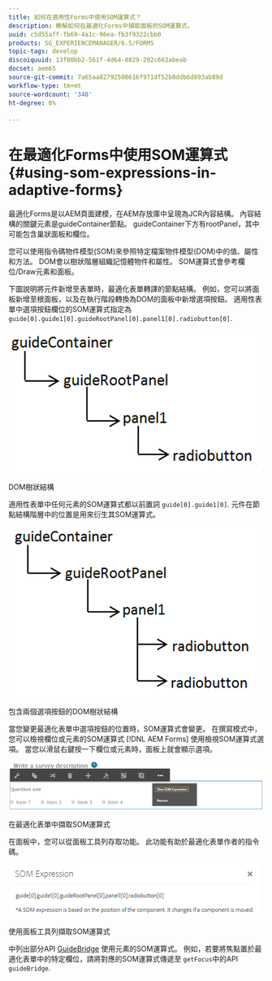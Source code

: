 ```yaml
---
title: 如何在適用性Forms中使用SOM運算式？
description: 瞭解如何在最適化Forms中擷取面板的SOM運算式。
uuid: c5d55aff-fb69-4a1c-96ea-fb3f9322cbb0
products: SG_EXPERIENCEMANAGER/6.5/FORMS
topic-tags: develop
discoiquuid: 13f00bb2-561f-4d64-8829-292c663abeab
docset: aem65
source-git-commit: 7a65aa82792500616f971df52b8ddb6d893ab89d
workflow-type: tm+mt
source-wordcount: '348'
ht-degree: 0%

---
```



# 在最適化Forms中使用SOM運算式{#using-som-expressions-in-adaptive-forms}

最適化Forms是以AEM頁面建模，在AEM存放庫中呈現為JCR內容結構。 內容結構的關鍵元素是guideContainer節點。 guideContainer下方有rootPanel，其中可能包含巢狀面板和欄位。

您可以使用指令碼物件模型(SOM)來參照特定檔案物件模型(DOM)中的值、屬性和方法。 DOM會以樹狀階層組織記憶體物件和屬性。 SOM運算式會參考欄位/Draw元素和面板。

下圖說明將元件新增至表單時，最適化表單轉譯的節點結構。 例如，您可以將面板新增至根面板，以及在執行階段轉換為DOM的面板中新增選項按鈕。 適用性表單中選項按鈕欄位的SOM運算式指定為 `guide[0].guide1[0].guideRootPanel[0].panel1[0].radiobutton[0]`.

![DOM樹狀結構](assets/hierarchy.png)

DOM樹狀結構

適用性表單中任何元素的SOM運算式都以前置詞 `guide[0].guide1[0]`. 元件在節點結構階層中的位置是用來衍生其SOM運算式。

![包含兩個選項按鈕的DOM樹狀結構](assets/hierarchy_radio_button.png)

包含兩個選項按鈕的DOM樹狀結構

當您變更最適化表單中選項按鈕的位置時，SOM運算式會變更。 在撰寫模式中，您可以檢視欄位或元素的SOM運算式 [!DNL AEM Forms] 使用檢視SOM運算式選項。 當您以滑鼠右鍵按一下欄位或元素時，面板上就會顯示選項。

![在最適化表單中擷取SOM運算式](assets/som-expressions.png)

在最適化表單中擷取SOM運算式

在面板中，您可以從面板工具列存取功能。 此功能有助於最適化表單作者的指令碼。

![使用面板工具列擷取SOM運算式](assets/som-expression.png)

使用面板工具列擷取SOM運算式

中列出部分API [GuideBridge](https://helpx.adobe.com/aem-forms/6/javascript-api/GuideBridge.html) 使用元素的SOM運算式。 例如，若要將焦點置於最適化表單中的特定欄位，請將對應的SOM運算式傳遞至 `getFocus`中的API `guideBridge`.
